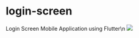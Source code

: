 # login-screen
Login Screen Mobile Application using Flutter\n
![]("logic_screen_source_code/assets/perosn.png")
